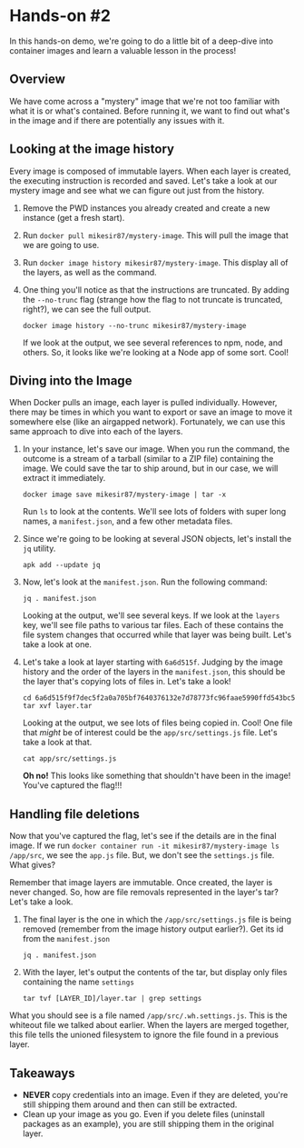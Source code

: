 # Hands-on #2

In this hands-on demo, we're going to do a little bit of a deep-dive into container images and learn a valuable lesson in the process!

## Overview

We have come across a "mystery" image that we're not too familiar with what it is or what's contained. Before running it, we want to find out what's in the image and if there are potentially any issues with it.


## Looking at the image history

Every image is composed of immutable layers. When each layer is created, the executing instruction is recorded and saved. Let's take a look at our mystery image and see what we can figure out just from the history.

1. Remove the PWD instances you already created and create a new instance (get a fresh start).
2. Run `docker pull mikesir87/mystery-image`. This will pull the image that we are going to use.
3. Run `docker image history mikesir87/mystery-image`. This display all of the layers, as well as the command.
3. One thing you'll notice as that the instructions are truncated. By adding the `--no-trunc` flag (strange how the flag to not truncate is truncated, right?), we can see the full output.

    ```
    docker image history --no-trunc mikesir87/mystery-image
    ```

    If we look at the output, we see several references to npm, node, and others. So, it looks like we're looking at a Node app of some sort. Cool!


## Diving into the Image

When Docker pulls an image, each layer is pulled individually. However, there may be times in which you want to export or save an image to move it somewhere else (like an airgapped network). Fortunately, we can use this same approach to dive into each of the layers.

1. In your instance, let's save our image. When you run the command, the outcome is a stream of a tarball (similar to a ZIP file) containing the image. We could save the tar to ship around, but in our case, we will extract it immediately.

    ```
    docker image save mikesir87/mystery-image | tar -x
    ```

    Run `ls` to look at the contents. We'll see lots of folders with super long names, a `manifest.json`, and a few other metadata files.

2. Since we're going to be looking at several JSON objects, let's install the `jq` utility.

    ```
    apk add --update jq
    ```

3. Now, let's look at the `manifest.json`. Run the following command:

    ```
    jq . manifest.json
    ```

    Looking at the output, we'll see several keys. If we look at the `layers` key, we'll see file paths to various tar files. Each of these contains the file system changes that occurred while that layer was being built. Let's take a look at one.

4. Let's take a look at layer starting with `6a6d515f`. Judging by the image history and the order of the layers in the `manifest.json`, this should be the layer that's copying lots of files in. Let's take a look!

    ```
    cd 6a6d515f9f7dec5f2a0a705bf7640376132e7d78773fc96faae5990ffd543bc5
    tar xvf layer.tar
    ```

    Looking at the output, we see lots of files being copied in. Cool! One file that _might_ be of interest could be the `app/src/settings.js` file. Let's take a look at that.

    ```
    cat app/src/settings.js
    ```

    **Oh no!** This looks like something that shouldn't have been in the image! You've captured the flag!!!


## Handling file deletions

Now that you've captured the flag, let's see if the details are in the final image. If we run `docker container run -it mikesir87/mystery-image ls /app/src`, we see the `app.js` file. But, we don't see the `settings.js` file. What gives?

Remember that image layers are immutable. Once created, the layer is never changed. So, how are file removals represented in the layer's tar? Let's take a look.

1. The final layer is the one in which the `/app/src/settings.js` file is being removed (remember from the image history output earlier?). Get its id from the `manifest.json`

    ```
    jq . manifest.json
    ```

2. With the layer, let's output the contents of the tar, but display only files containing the name `settings`

    ```
    tar tvf [LAYER_ID]/layer.tar | grep settings
    ```

What you should see is a file named `/app/src/.wh.settings.js`. This is the whiteout file we talked about earlier. When the layers are merged together, this file tells the unioned filesystem to ignore the file found in a previous layer.


## Takeaways

- **NEVER** copy credentials into an image. Even if they are deleted, you're still shipping them around and then can still be extracted.
- Clean up your image as you go. Even if you delete files (uninstall packages as an example), you are still shipping them in the original layer.
